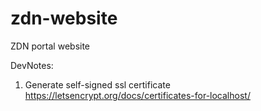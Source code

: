 # zdn-website
ZDN portal website


DevNotes:

1. Generate self-signed ssl certificate https://letsencrypt.org/docs/certificates-for-localhost/